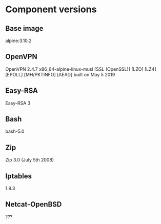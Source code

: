 # Component versions

## Base image
alpine:3.10.2

## OpenVPN
OpenVPN 2.4.7 x86_64-alpine-linux-musl [SSL (OpenSSL)] [LZO] [LZ4] [EPOLL] [MH/PKTINFO] [AEAD] built on May  5 2019

## Easy-RSA
Easy-RSA 3

## Bash
bash-5.0

## Zip
Zip 3.0 (July 5th 2008)

## Iptables
1.8.3

## Netcat-OpenBSD
???
